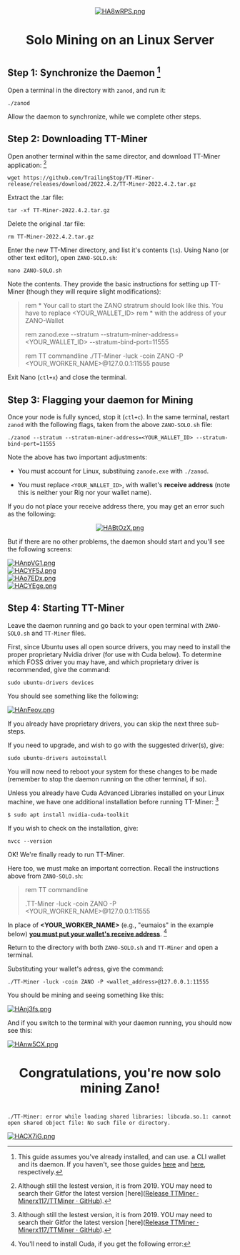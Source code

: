 <div>
<div align=center>
<a href="https://freeimage.host/"><img src="https://iili.io/HA8wRPS.png" alt="HA8wRPS.png" border="0" /></a>
<h1>Solo Mining on an Linux Server<h1>
</div>

## Step 1: Synchronize the Daemon [^1]

Open a terminal in the directory with `zanod`, and run it:

```
./zanod
```

Allow the daemon to synchronize, while we complete other steps.

## Step 2: Downloading TT-Miner

Open another terminal within the same director, and download TT-Miner application: [^2]

```
wget https://github.com/TrailingStop/TT-Miner-release/releases/download/2022.4.2/TT-Miner-2022.4.2.tar.gz
```

Extract the .tar file:

```
tar -xf TT-Miner-2022.4.2.tar.gz
```

Delete the original .tar file:

```
rm TT-Miner-2022.4.2.tar.gz
```

Enter the new TT-Miner directory, and list it's contents (`ls`). Using Nano (or other text editor), open `ZANO-SOLO.sh`:

```
nano ZANO-SOLO.sh
```

Note the contents. They provide the basic instructions for setting up TT-Miner (though they will require slight modifications):

> rem * Your call to start the ZANO stratrum should look like this. You have to replace <YOUR_WALLET_ID>
> rem * with the address of your ZANO-Wallet
> 
> rem zanod.exe --stratum --stratum-miner-address=<YOUR_WALLET_ID> --stratum-bind-port=11555
> 
> rem TT commandline
> ./TT-Miner -luck -coin ZANO -P <YOUR_WORKER_NAME>@127.0.0.1:11555
> pause

Exit Nano (`ctl+x`) and close the terminal.

## Step 3: Flagging your daemon for Mining

Once your node is fully synced, stop it (`ctl+c`). In the same terminal, restart `zanod`  with the following flags, taken from the above `ZANO-SOLO.sh` file:

```
./zanod --stratum --stratum-miner-address=<YOUR_WALLET_ID> --stratum-bind-port=11555
```

Note the above has two important adjustments:

- You must account for Linux, substituing `zanode.exe` with `./zanod`. 

- You must replace `<YOUR_WALLET_ID>`, with wallet's **receive address** (note this is neither your Rig nor your wallet name).

If you do not place your receive address there, you may get an error such as the following:

<div>
<div align=center>
<a href="https://freeimage.host/"><img src="https://iili.io/HABtOzX.png" alt="HABtOzX.png" border="0" /></a>
</div>

<div>
<div align=center>

</div>

But if there are no other problems, the daemon should start and you'll see the following screens:

<div>
<a href="https://freeimage.host/"><img src="https://iili.io/HAnpVG1.png" alt="HAnpVG1.png" border="0" /></a>
</div>

<div>
<a href="https://freeimage.host/"><img src="https://iili.io/HACYF5J.png" alt="HACYF5J.png" border="0" /></a>
</div>

<div>
<a href="https://freeimage.host/"><img src="https://iili.io/HAo7EDx.png" alt="HAo7EDx.png" border="0" /></a></div>

<div>
<a href="https://freeimage.host/"><img src="https://iili.io/HACYEge.png" alt="HACYEge.png" border="0" /></a>
</div>

## Step 4: Starting TT-Miner

Leave the daemon running and go back to your open terminal with `ZANO-SOLO.sh` and `TT-Miner` files. 

First, since Ubuntu uses all open source drivers, you may need to install the proper proprietary Nvidia driver (for use with Cuda below). To determine which FOSS driver you may have, and which proprietary driver is recommended, give the command:

```
sudo ubuntu-drivers devices
```

You should see something like the following:

<div>
<a href="https://freeimage.host/"><img src="https://iili.io/HAnFeov.png" alt="HAnFeov.png" border="0" /></a>
</div>

If you already have proprietary drivers, you can skip the next three sub-steps.

If you need to upgrade, and wish to go with the suggested driver(s), give:

```
sudo ubuntu-drivers autoinstall
```

You will now need to reboot your system for these changes to be made (remember to stop the daemon running on the other terminal, if so).

Unless you already have Cuda Advanced Libraries installed on your Linux machine, we have one additional installation before running TT-Miner: [^2]

```
$ sudo apt install nvidia-cuda-toolkit
```

If you wish to check on the installation, give:

```
nvcc --version
```

OK! We're finally ready to run TT-Miner.

Here too, we must make an important correction. Recall the instructions above from `ZANO-SOLO.sh`: 

> rem TT commandline
> 
> .TT-Miner -luck -coin ZANO -P <YOUR_WORKER_NAME>@127.0.0.1:11555

In place of **<YOUR_WORKER_NAME>** (e.g., "eumaios" in the example below) **<u>you must put your wallet's receive address</u>**. [^3]

Return to the directory with both `ZANO-SOLO.sh` and `TT-Miner` and open a terminal. 

Substituting your wallet's adress, give the command: 

```
./TT-Miner -luck -coin ZANO -P <wallet_address>@127.0.0.1:11555
```

You should be mining and seeing something like this:

<div>
<a href="https://freeimage.host/"><img src="https://iili.io/HAnj3fs.png" alt="HAnj3fs.png" border="0" /></a>
</div>

And if you switch to the terminal with your daemon running, you should now see this:

<div>
<a href="https://freeimage.host/"><img src="https://iili.io/HAnw5CX.png" alt="HAnw5CX.png" border="0" /></a>
</div>

<div>
<div align=center>
<h1>Congratulations, you're now solo mining Zano!<h1>
</div>

[^1]: This guide assumes you've already installed, and can use. a CLI wallet and its daemon. If you haven't, see those guides [here](https://docs.zano.org/docs/install-a-zano-cli-wallet-ubuntu) and [here](https://docs.zano.org/docs/using-a-zano-cli-wallet), respectively.  

[^2]: Although still the lestest version, it is from 2019. YOU may need to search their Gitfor the latest version [here]([Release TTMiner · Minerx117/TTMiner · GitHub](https://github.com/Minerx117/TTMiner/releases/tag/v2.2.5)).

[^3]: You'll need to install Cuda, if you get the following error:

`./TT-Miner: error while loading shared libraries: libcuda.so.1: cannot open shared object file: No such file or directory.`

[^4]: If you didn't use your wallet adress, you will get the following error:

<div>
<a href="https://freeimage.host/"><img src="https://iili.io/HACX7iG.png" alt="HACX7iG.png" border="0" /></a>
</div>
